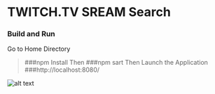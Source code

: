 # TWITCH.TV SREAM Search

### Build and Run

Go to Home Directory
  >###npm Install
  Then
  > ###npm sart
 Then
Launch the Application
###http://localhost:8080/



![alt text](screenshot/TwitchSteamSearch.png)
